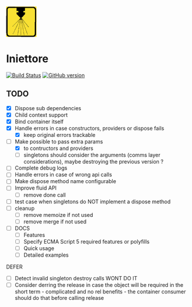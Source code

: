 ![Iniettore](https://github.com/cesarenaldi/iniettore/raw/master/logo.png)
# Iniettore

[![Build Status](https://travis-ci.org/cesarenaldi/iniettore.svg?branch=master)](https://travis-ci.org/cesarenaldi/iniettore)
[![GitHub version](https://badge.fury.io/gh/cesarenaldi%2Finiettore.svg)](http://badge.fury.io/gh/cesarenaldi%2Finiettore)

## TODO
- [x] Dispose sub dependencies
- [x] Child context support
- [x] Bind container itself
- [x] Handle errors in case constructors, providers or dispose fails
	- [x] keep original errors trackable
- [ ] Make possible to pass extra params
	- [x] to contructors and providers
	- [ ] singletons should consider the arguments (comms layer considerations), maybe destroying the previous version ?
- [ ] Complete debug logs
- [ ] Handle errors in case of wrong api calls
- [ ] Make dispose method name configurable
- [ ] Improve fluid API
	- [ ] remove done call
- [ ] test case when singletons do NOT implement a dispose method
- [ ] cleanup
	- [ ] remove memoize if not used
	- [ ] remove merge if not used

- [ ] DOCS
	- [ ] Features
	- [ ] Specify ECMA Script 5 required features or polyfills
	- [ ] Quick usage
	- [ ] Detailed examples

DEFER
- [ ] Detect invalid singleton destroy calls
WONT DO IT
- [ ] Consider derring the release in case the object will be required in the short term - complicated and no rel benefits - the container consumer should do that before calling release
